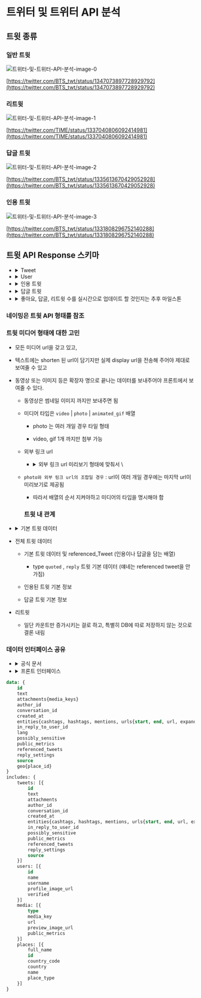 # 트위터 및 트위터 API 분석

## 트윗 종류

### 일반 트윗

![트위터-및-트위터-API-분석-image-0](images/트위터-및-트위터-API-분석-image-0.png)

[https://twitter.com/BTS_twt/status/1347073897728929792](https://twitter.com/BTS_twt/status/1347073897728929792)

### 리트윗

![트위터-및-트위터-API-분석-image-1](images/트위터-및-트위터-API-분석-image-1.png)

[https://twitter.com/TIME/status/1337040806092414981](https://twitter.com/TIME/status/1337040806092414981)

### 답글 트윗

![트위터-및-트위터-API-분석-image-2](images/트위터-및-트위터-API-분석-image-2.png)

[https://twitter.com/BTS_twt/status/1335613670429052928](https://twitter.com/BTS_twt/status/1335613670429052928)

### 인용 트윗

![트위터-및-트위터-API-분석-image-3](images/트위터-및-트위터-API-분석-image-3.png)

[https://twitter.com/BTS_twt/status/1331808296752140288](https://twitter.com/BTS_twt/status/1331808296752140288)

## 트윗 API Response 스키마

- <details><summary>Tweet</summary>

   ```bash
   {
       "data": {
           "context_annotations": [
               {
                   "domain": {
                       "id": "65",
                       "name": "Interests and Hobbies Vertical",
                       "description": "Top level interests and hobbies groupings, like Food or Travel"
                   },
                   "entity": {
                       "id": "848920371311001600",
                       "name": "Technology",
                       "description": "Technology and computing"
                   }
               },
               {
                   "domain": {
                       "id": "66",
                       "name": "Interests and Hobbies Category",
                       "description": "A grouping of interests and hobbies entities, like Novelty Food or Destinations"
                   },
                   "entity": {
                       "id": "898673391980261376",
                       "name": "Web development",
                       "description": "Web Development"
                   }
               },
               {
                   "domain": {
                       "id": "119",
                       "name": "Holiday",
                       "description": "Holidays like Christmas or Halloween"
                   },
                   "entity": {
                       "id": "1319305164751163393",
                       "name": "New Years Eve",
                       "description": "This entity includes all conversations for New Years Eve for all years."
                   }
               },
               {
                   "domain": {
                       "id": "119",
                       "name": "Holiday",
                       "description": "Holidays like Christmas or Halloween"
                   },
                   "entity": {
                       "id": "1338455498958368768",
                       "name": "Happy New Year"
                   }
               },
               {
                   "domain": {
                       "id": "119",
                       "name": "Holiday",
                       "description": "Holidays like Christmas or Halloween"
                   },
                   "entity": {
                       "id": "1338455498958368768",
                       "name": "Happy New Year"
                   }
               }
           ],
           "conversation_id": "1341072021099327489",
           "lang": "en",
           "id": "1341072021099327489",
           "created_at": "2020-12-21T17:24:20.000Z",
           "attachments": {
               "media_keys": [
                   "3_1341071914127806465"
               ]
           },
           "public_metrics": {
               "retweet_count": 1530,
               "reply_count": 161,
               "like_count": 5065,
               "quote_count": 450
           },
           "text": "As 2020 comes to an end we wanted to share a special Holiday Update on our research into zero-bundle-size React Server Components. The demo is available now whether you want to play with it during the holiday, or when work picks back up in the new year. https://t.co/C9BgkgOI5A https://t.co/F35mvs5OaM",
           "source": "Twitter Web App",
           "possibly_sensitive": false,
           "author_id": "1566463268",
           "entities": {
               "urls": [
                   {
                       "start": 254,
                       "end": 277,
                       "url": "https://t.co/C9BgkgOI5A",
                       "expanded_url": "https://reactjs.org/server-components",
                       "display_url": "reactjs.org/server-compone…",
                       "images": [
                           {
                               "url": "https://pbs.twimg.com/news_img/1346310900744146944/EOyaz9ZW?format=png&name=orig",
                               "width": 1200,
                               "height": 630
                           },
                           {
                               "url": "https://pbs.twimg.com/news_img/1346310900744146944/EOyaz9ZW?format=png&name=150x150",
                               "width": 150,
                               "height": 150
                           }
                       ],
                       "status": 200,
                       "title": "Introducing Zero-Bundle-Size React Server Components – React Blog",
                       "description": "2020 has been a long year. As it comes to an end we wanted to share a special Holiday Update on our research into zero-bundle-size React Server Components. To introduce React Server Components, we have prepared a talk and a demo. If you want, you can check them out during the holidays, or later when work picks back up in the new year. React Server Components are still in research and development. We are sharing this work in the spirit of transparency and to get initial feedback from the React…",
                       "unwound_url": "https://reactjs.org/blog/2020/12/21/data-fetching-with-react-server-components.html"
                   },
                   {
                       "start": 278,
                       "end": 301,
                       "url": "https://t.co/F35mvs5OaM",
                       "expanded_url": "https://twitter.com/reactjs/status/1341072021099327489/photo/1",
                       "display_url": "pic.twitter.com/F35mvs5OaM"
                   }
               ]
           }
       },
       "includes": {
           "media": [
               {
                   "media_key": "3_1341071914127806465",
                   "width": 2560,
                   "height": 1440,
                   "type": "photo",
                   "url": "https://pbs.twimg.com/media/EpxxzPPXUAE-iqM.jpg"
               }
           ],
           "users": [
               {
                   "username": "reactjs",
                   "description": "React is a declarative, efficient, and flexible JavaScript library for building user interfaces.",
                   "created_at": "2013-07-03T18:58:09.000Z",
                   "url": "http://t.co/EF5xem8t5W",
                   "pinned_tweet_id": "1341072021099327489",
                   "public_metrics": {
                       "followers_count": 451219,
                       "following_count": 263,
                       "tweet_count": 2280,
                       "listed_count": 5389
                   },
                   "protected": false,
                   "id": "1566463268",
                   "profile_image_url": "https://pbs.twimg.com/profile_images/446356636710363136/OYIaJ1KK_normal.png",
                   "verified": false,
                   "name": "React",
                   "entities": {
                       "url": {
                           "urls": [
                               {
                                   "start": 0,
                                   "end": 22,
                                   "url": "http://t.co/EF5xem8t5W",
                                   "expanded_url": "http://facebook.github.io/react/",
                                   "display_url": "facebook.github.io/react/"
                               }
                           ]
                       }
                   }
               }
           ]
       }
   }
   ```

  </details>

- <details><summary>User</summary>

   ```bash
   {
       "data": {
           "url": "http://t.co/EF5xem8t5W",
           "username": "reactjs",
           "pinned_tweet_id": "1341072021099327489",
           "id": "1566463268",
           "public_metrics": {
               "followers_count": 451220,
               "following_count": 263,
               "tweet_count": 2280,
               "listed_count": 5389
           },
           "verified": false,
           "profile_image_url": "https://pbs.twimg.com/profile_images/446356636710363136/OYIaJ1KK_normal.png",
           "created_at": "2013-07-03T18:58:09.000Z",
           "description": "React is a declarative, efficient, and flexible JavaScript library for building user interfaces.",
           "protected": false,
           "entities": {
               "url": {
                   "urls": [
                       {
                           "start": 0,
                           "end": 22,
                           "url": "http://t.co/EF5xem8t5W",
                           "expanded_url": "http://facebook.github.io/react/",
                           "display_url": "facebook.github.io/react/"
                       }
                   ]
               }
           },
           "name": "React"
       },
       "includes": {
           "tweets": [
               {
                   "source": "Twitter Web App",
                   "text": "As 2020 comes to an end we wanted to share a special Holiday Update on our research into zero-bundle-size React Server Components. The demo is available now whether you want to play with it during the holiday, or when work picks back up in the new year. https://t.co/C9BgkgOI5A https://t.co/F35mvs5OaM",
                   "reply_settings": "everyone",
                   "author_id": "1566463268",
                   "id": "1341072021099327489",
                   "lang": "en",
                   "possibly_sensitive": false,
                   "attachments": {
                       "media_keys": [
                           "3_1341071914127806465"
                       ]
                   },
                   "created_at": "2020-12-21T17:24:20.000Z",
                   "public_metrics": {
                       "retweet_count": 1530,
                       "reply_count": 161,
                       "like_count": 5066,
                       "quote_count": 450
                   },
                   "context_annotations": [
                       {
                           "domain": {
                               "id": "65",
                               "name": "Interests and Hobbies Vertical",
                               "description": "Top level interests and hobbies groupings, like Food or Travel"
                           },
                           "entity": {
                               "id": "848920371311001600",
                               "name": "Technology",
                               "description": "Technology and computing"
                           }
                       },
                       {
                           "domain": {
                               "id": "66",
                               "name": "Interests and Hobbies Category",
                               "description": "A grouping of interests and hobbies entities, like Novelty Food or Destinations"
                           },
                           "entity": {
                               "id": "898673391980261376",
                               "name": "Web development",
                               "description": "Web Development"
                           }
                       },
                       {
                           "domain": {
                               "id": "119",
                               "name": "Holiday",
                               "description": "Holidays like Christmas or Halloween"
                           },
                           "entity": {
                               "id": "1319305164751163393",
                               "name": "New Years Eve",
                               "description": "This entity includes all conversations for New Years Eve for all years."
                           }
                       },
                       {
                           "domain": {
                               "id": "119",
                               "name": "Holiday",
                               "description": "Holidays like Christmas or Halloween"
                           },
                           "entity": {
                               "id": "1338455498958368768",
                               "name": "Happy New Year"
                           }
                       },
                       {
                           "domain": {
                               "id": "119",
                               "name": "Holiday",
                               "description": "Holidays like Christmas or Halloween"
                           },
                           "entity": {
                               "id": "1338455498958368768",
                               "name": "Happy New Year"
                           }
                       }
                   ],
                   "entities": {
                       "urls": [
                           {
                               "start": 254,
                               "end": 277,
                               "url": "https://t.co/C9BgkgOI5A",
                               "expanded_url": "https://reactjs.org/server-components",
                               "display_url": "reactjs.org/server-compone…",
                               "images": [
                                   {
                                       "url": "https://pbs.twimg.com/news_img/1346310900744146944/EOyaz9ZW?format=png&name=orig",
                                       "width": 1200,
                                       "height": 630
                                   },
                                   {
                                       "url": "https://pbs.twimg.com/news_img/1346310900744146944/EOyaz9ZW?format=png&name=150x150",
                                       "width": 150,
                                       "height": 150
                                   }
                               ],
                               "status": 200,
                               "title": "Introducing Zero-Bundle-Size React Server Components – React Blog",
                               "description": "2020 has been a long year. As it comes to an end we wanted to share a special Holiday Update on our research into zero-bundle-size React Server Components. To introduce React Server Components, we have prepared a talk and a demo. If you want, you can check them out during the holidays, or later when work picks back up in the new year. React Server Components are still in research and development. We are sharing this work in the spirit of transparency and to get initial feedback from the React…",
                               "unwound_url": "https://reactjs.org/blog/2020/12/21/data-fetching-with-react-server-components.html"
                           },
                           {
                               "start": 278,
                               "end": 301,
                               "url": "https://t.co/F35mvs5OaM",
                               "expanded_url": "https://twitter.com/reactjs/status/1341072021099327489/photo/1",
                               "display_url": "pic.twitter.com/F35mvs5OaM"
                           }
                       ]
                   },
                   "conversation_id": "1341072021099327489"
               }
           ]
       }
   }
   ```

  </details>

- <details><summary>인용 트윗</summary>

   ```bash
   {
       "data": {
           "created_at": "2021-01-07T14:57:40.000Z",
           "text": "인용 테스트 https://t.co/FfHXQcjuzl",
           "referenced_tweets": [
               {
                   "type": "quoted",
                   "id": "1347110938810351617"
               }
           ],
           "conversation_id": "1347195704511397891",
           "public_metrics": {
               "retweet_count": 0,
               "reply_count": 0,
               "like_count": 0,
               "quote_count": 1
           },
           "lang": "ko",
           "source": "Twitter Web App",
           "author_id": "2801309100",
           "possibly_sensitive": false,
           "entities": {
               "urls": [
                   {
                       "start": 7,
                       "end": 30,
                       "url": "https://t.co/FfHXQcjuzl",
                       "expanded_url": "https://twitter.com/YHC_sinvibe/status/1347110938810351617",
                       "display_url": "twitter.com/YHC_sinvibe/st…"
                   }
               ]
           },
           "id": "1347195704511397891"
       },
       "includes": {
           "users": [
               {
                   "protected": false,
                   "username": "YHC_sinvibe",
                   "name": "추연호",
                   "id": "2801309100",
                   "profile_image_url": "https://abs.twimg.com/sticky/default_profile_images/default_profile_normal.png",
                   "url": "",
                   "verified": false,
                   "description": "",
                   "created_at": "2014-09-10T08:03:32.000Z",
                   "public_metrics": {
                       "followers_count": 0,
                       "following_count": 1,
                       "tweet_count": 15,
                       "listed_count": 0
                   }
               }
           ],
           "tweets": [
               {
                   "attachments": {
                       "media_keys": [
                           "3_1347110931570982912"
                       ]
                   },
                   "created_at": "2021-01-07T09:20:50.000Z",
                   "text": "jpg 이미지 테스트 https://t.co/raLwILxmIH",
                   "conversation_id": "1347110938810351617",
                   "public_metrics": {
                       "retweet_count": 0,
                       "reply_count": 0,
                       "like_count": 0,
                       "quote_count": 1
                   },
                   "lang": "ko",
                   "source": "Twitter Web App",
                   "author_id": "2801309100",
                   "possibly_sensitive": false,
                   "entities": {
                       "urls": [
                           {
                               "start": 12,
                               "end": 35,
                               "url": "https://t.co/raLwILxmIH",
                               "expanded_url": "https://twitter.com/YHC_sinvibe/status/1347110938810351617/photo/1",
                               "display_url": "pic.twitter.com/raLwILxmIH"
                           }
                       ]
                   },
                   "id": "1347110938810351617"
               }
           ]
       }
   }
   ```

  </details>

- <details><summary>답글 트윗</summary>

   ```bash
   {
       "data": {
           "possibly_sensitive": false,
           "text": "@wycats Anyway, I think this confusion is unfortunate but ironic given the pedantism around the use of “argument” vs “parameter” in some circles. Maybe some people just gave up trying to remember which one is at which side.",
           "entities": {
               "mentions": [
                   {
                       "start": 0,
                       "end": 7,
                       "username": "wycats"
                   }
               ]
           },
           "referenced_tweets": [
               {
                   "type": "replied_to",
                   "id": "1346688852157747200"
               }
           ],
           "conversation_id": "1346655693785296897",
           "source": "Twitter for iPhone",
           "id": "1346690013598261248",
           "created_at": "2021-01-06T05:28:14.000Z",
           "public_metrics": {
               "retweet_count": 0,
               "reply_count": 0,
               "like_count": 2,
               "quote_count": 0
           },
           "in_reply_to_user_id": "70345946",
           "author_id": "70345946",
           "lang": "en"
       },
       "includes": {
           "users": [
               {
                   "url": "https://t.co/W27BzAGyLJ",
                   "profile_image_url": "https://pbs.twimg.com/profile_images/1336281436685541376/fRSl8uJP_normal.jpg",
                   "name": "Dan Abramov",
                   "public_metrics": {
                       "followers_count": 284503,
                       "following_count": 198,
                       "tweet_count": 76785,
                       "listed_count": 4877
                   },
                   "created_at": "2009-08-31T08:28:07.000Z",
                   "description": "I didn’t make @reactjs • Please ask technical questions on GitHub issues rather than in mentions • 🔭https://t.co/ecBhI5FZj6 • he/him",
                   "verified": false,
                   "id": "70345946",
                   "entities": {
                       "url": {
                           "urls": [
                               {
                                   "start": 0,
                                   "end": 23,
                                   "url": "https://t.co/W27BzAGyLJ",
                                   "expanded_url": "http://overreacted.io",
                                   "display_url": "overreacted.io"
                               }
                           ]
                       },
                       "description": {
                           "urls": [
                               {
                                   "start": 100,
                                   "end": 123,
                                   "url": "https://t.co/ecBhI5FZj6",
                                   "expanded_url": "http://JustJavaScript.com",
                                   "display_url": "JustJavaScript.com"
                               }
                           ],
                           "mentions": [
                               {
                                   "start": 14,
                                   "end": 22,
                                   "username": "reactjs"
                               }
                           ]
                       }
                   },
                   "username": "dan_abramov",
                   "protected": false
               },
               {
                   "location": "Portland, OR",
                   "url": "https://t.co/BQFEaD4Fvx",
                   "profile_image_url": "https://pbs.twimg.com/profile_images/861010112852262912/nbPZKMyR_normal.jpg",
                   "name": "Yehuda Katz #BlackLivesMatter",
                   "public_metrics": {
                       "followers_count": 67600,
                       "following_count": 1089,
                       "tweet_count": 48142,
                       "listed_count": 3257
                   },
                   "created_at": "2007-08-30T04:07:52.000Z",
                   "description": "Tilde Co-Founder, OSS enthusiast and @wykittens's parent. Co-author of the Extensible Web Manifesto. Front-end developer. @wifelette's husband. he/him",
                   "pinned_tweet_id": "675498087717056512",
                   "verified": true,
                   "id": "8526432",
                   "entities": {
                       "url": {
                           "urls": [
                               {
                                   "start": 0,
                                   "end": 23,
                                   "url": "https://t.co/BQFEaD4Fvx",
                                   "expanded_url": "http://yehudakatz.com",
                                   "display_url": "yehudakatz.com"
                               }
                           ]
                       },
                       "description": {
                           "mentions": [
                               {
                                   "start": 37,
                                   "end": 47,
                                   "username": "wykittens"
                               },
                               {
                                   "start": 122,
                                   "end": 132,
                                   "username": "wifelette"
                               }
                           ]
                       }
                   },
                   "username": "wycats",
                   "protected": false
               }
           ],
           "tweets": [
               {
                   "possibly_sensitive": false,
                   "text": "@wycats Maybe we should just embrace the descriptivism and always call properties of args[0] “props”, for functions whose conventions is to take a single object argument.\n\nOkay I’m kidding but just maybe?..",
                   "entities": {
                       "mentions": [
                           {
                               "start": 0,
                               "end": 7,
                               "username": "wycats"
                           }
                       ]
                   },
                   "referenced_tweets": [
                       {
                           "type": "replied_to",
                           "id": "1346687802998714369"
                       }
                   ],
                   "conversation_id": "1346655693785296897",
                   "source": "Twitter for iPhone",
                   "id": "1346688852157747200",
                   "created_at": "2021-01-06T05:23:37.000Z",
                   "public_metrics": {
                       "retweet_count": 0,
                       "reply_count": 4,
                       "like_count": 7,
                       "quote_count": 0
                   },
                   "in_reply_to_user_id": "70345946",
                   "author_id": "70345946",
                   "lang": "en"
               }
           ]
       }
   }
   ```

  </details>

- <details><summary>좋아요, 답글, 리트윗 수를 실시간으로 업데이트 할 것인지는 추후 마일스톤</summary>

   ```bash
   # 외부 링크 및 url, 미디어 첨부
   "entities": {
     "urls": [
         {
             "start": 254,
             "end": 277,
             "url": "https://t.co/C9BgkgOI5A",
             "expanded_url": "https://reactjs.org/server-components",
             "display_url": "reactjs.org/server-compone…",
             "images": [
                 {
                     "url": "https://pbs.twimg.com/news_img/1346310900744146944/EOyaz9ZW?format=png&name=orig",
                     "width": 1200,
                     "height": 630
                 },
                 {
                     "url": "https://pbs.twimg.com/news_img/1346310900744146944/EOyaz9ZW?format=png&name=150x150",
                     "width": 150,
                     "height": 150
                 }
             ],
             "status": 200,
             "title": "Introducing Zero-Bundle-Size React Server Components – React Blog",
             "description": "2020 has been a long year. As it comes to an end we wanted to share a special Holiday Update on our research into zero-bundle-size React Server Components. To introduce React Server Components, we have prepared a talk and a demo. If you want, you can check them out during the holidays, or later when work picks back up in the new year. React Server Components are still in research and development. We are sharing this work in the spirit of transparency and to get initial feedback from the React…",
             "unwound_url": "https://reactjs.org/blog/2020/12/21/data-fetching-with-react-server-components.html"
         },
         {
             "start": 278,
             "end": 301,
             "url": "https://t.co/F35mvs5OaM",
             "expanded_url": "https://twitter.com/reactjs/status/1341072021099327489/photo/1",
             "display_url": "pic.twitter.com/F35mvs5OaM"
         }
     **]**
   },
   ```

   ```bash
   {
       "data": {
           "conversation_id": "1347110938810351617",
           "lang": "ko",
           "id": "1347110938810351617",
           "created_at": "2021-01-07T09:20:50.000Z",
           "attachments": {
               "media_keys": [
                   "3_1347110931570982912"
               ]
           },
           "public_metrics": {
               "retweet_count": 0,
               "reply_count": 0,
               "like_count": 0,
               "quote_count": 1
           },
           "text": "jpg 이미지 테스트 https://t.co/raLwILxmIH",
           "source": "Twitter Web App",
           "possibly_sensitive": false,
           "author_id": "2801309100",
           "entities": {
               "urls": [
                   {
                       "start": 12,
                       "end": 35,
                       "url": "https://t.co/raLwILxmIH",
                       "expanded_url": "https://twitter.com/YHC_sinvibe/status/1347110938810351617/photo/1",
                       "display_url": "pic.twitter.com/raLwILxmIH"
                   }
               ]
           }
       },
       "includes": {
           "media": [
               {
                   "media_key": "3_1347110931570982912",
                   "width": 359,
                   "height": 359,
                   "type": "photo",
                   "url": "https://pbs.twimg.com/media/ErHmQUVVgAAhexc.jpg"
               }
           ],
           "users": [
               {
                   "username": "YHC_sinvibe",
                   "description": "",
                   "created_at": "2014-09-10T08:03:32.000Z",
                   "url": "",
                   "public_metrics": {
                       "followers_count": 0,
                       "following_count": 1,
                       "tweet_count": 15,
                       "listed_count": 0
                   },
                   "protected": false,
                   "id": "2801309100",
                   "profile_image_url": "https://abs.twimg.com/sticky/default_profile_images/default_profile_normal.png",
                   "verified": false,
                   "name": "추연호"
               }
           ]
       }
   }
   ```

  </details>

### 네이밍은 트윗 API 형태를 참조

### 트윗 미디어 형태에 대한 고민

- 모든 미디어 url을 갖고 있고,

- 텍스트에는 shorten 된 url이 담기지만 실제 display url을 전송해 주어야 제대로 보여줄 수 있고

- 동영상 또는 이미지 등은 확장자 명으로 끝나는 데이터를 보내주어야 프론트에서 보여줄 수 있다.

   - 동영상은 썸네일 이미지 까지만 보내주면 됨

   - 미디어 타입은 `video` | `photo` | `animated_gif` 배열

      - photo 는 여러 개일 경우 타일 형태 

      - video, gif 1개 까지만 첨부 가능

   - 외부 링크 url 

      - <details><summary>외부 링크 url 미리보기 형태에 맞춰서 \</summary>

         ```bash
               {
                   "start": 254,
                   "end": 277,
                   "url": "https://t.co/C9BgkgOI5A",
                   "expanded_url": "https://reactjs.org/server-components",
                   "display_url": "reactjs.org/server-compone…",
                   "images": [
                       {
                           "url": "https://pbs.twimg.com/news_img/1346310900744146944/EOyaz9ZW?format=png&name=orig",
                           "width": 1200,
                           "height": 630
                       },
                       {
                           "url": "https://pbs.twimg.com/news_img/1346310900744146944/EOyaz9ZW?format=png&name=150x150",
                           "width": 150,
                           "height": 150
                       }
                   ],
                   "status": 200,
                   "title": "Introducing Zero-Bundle-Size React Server Components – React Blog",
                   "description": "2020 has been a long year. As it comes to an end we wanted to share a special Holiday Update on our research into zero-bundle-size React Server Components. To introduce React Server Components, we have prepared a talk and a demo. If you want, you can check them out during the holidays, or later when work picks back up in the new year. React Server Components are still in research and development. We are sharing this work in the spirit of transparency and to get initial feedback from the React…",
                   "unwound_url": "https://reactjs.org/blog/2020/12/21/data-fetching-with-react-server-components.html"
               },
         ```

        </details>

   - `photo와 외부 링크 url의 조합일 경우` : url이 여러 개일 경우에는 마지막 url이 미리보기로 제공됨

      - 따라서 배열의 순서 지켜야하고 미디어의 타입을 명시해야 함

      ### 트윗 내 관계

- <details><summary>기본 트윗 데이터</summary>

   ```bash
   {
     "source": "Twitter Web App",
     "text": "인용 테스트 https://t.co/FfHXQcjuzl",
     "possibly_sensitive": false,
     "referenced_tweets": [
         {
             "type": "quoted",
             "id": "1347110938810351617"
         },
   			{
   					 "type": "replyed"
   			}
     ],
     "conversation_id": "1347195704511397891",
     "lang": "ko",
     "id": "1347195704511397891",
     "author_id": "2801309100",
     "created_at": "2021-01-07T14:57:40.000Z",
     "entities": {
         "urls": [
             {
                 "start": 7,
                 "end": 30,
                 "url": "https://t.co/FfHXQcjuzl",
                 "expanded_url": "https://twitter.com/YHC_sinvibe/status/1347110938810351617",
                 "display_url": "twitter.com/YHC_sinvibe/st…"
             }
         ]
     }
   }
   ```

  </details>

- 전체 트윗 데이터 

   - 기본 트윗 데이터 및 referenced_Tweet (인용이나 답글을 담는 배열)

      - type `quoted` , `reply` 트윗 기본 데이터 (얘네는 referenced tweet을 안가짐)

   - 인용된 트윗 기본 정보

   - 답글 트윗 기본 정보

- 리트윗

   - 일단 카운트만 증가시키는 걸로 하고, 특별히 DB에 따로 저장하지 않는 것으로 결론 내림

### 데이터 인터페이스 공유

- <details><summary>공식 문서</summary>

   [GET /2/tweets/:id](https://developer.twitter.com/en/docs/twitter-api/tweets/lookup/api-reference/get-tweets-id#Response-fields)

   | Name | Type | Description | 제목 |
   | --- | --- | --- | --- |
   | `id` **DEFAULT** | ['string'] | Unique identifier of this Tweet. This is returned as a string in order to avoid complications with languages and tools that cannot handle large integers. |     |
   | `text` **DEFAULT** | ['string'] | The content of the Tweet.To return this field, add `tweet.fields=text` in the request's query parameter. |     |
   | `created_at` | ['date (ISO 8601)'] | Creation time of the Tweet.To return this field, add `tweet.fields=created_at` in the request's query parameter. |     |
   | `author_id` | ['string'] | Unique identifier of this user. This is returned as a string in order to avoid complications with languages and tools that cannot handle large integers.You can obtain the expanded object in `includes.users` by adding `expansions=author_id` in the request's query parameter. |     |
   | `conversation_id` | ['string'] | The Tweet ID of the original Tweet of the conversation (which includes direct replies, replies of replies).To return this field, add `tweet.fields=conversation_id` in the request's query parameter. |     |
   | `in_reply_to_user_id` | ['string'] | If this Tweet is a Reply, indicates the user ID of the parent Tweet's author. This is returned as a string in order to avoid complications with languages and tools that cannot handle large integers.You can obtain the expanded object in `includes.users` by adding `expansions=in_reply_to_user_id` in the request's query parameter. |     |
   | `referenced_tweets` | ['array'] | A list of Tweets this Tweet refers to. For example, if the parent Tweet is a Retweet, a Retweet with comment (also known as Quoted Tweet) or a Reply, it will include the related Tweet referenced to by its parent.To return this field, add `tweet.fields=referenced_tweets` in the request's query parameter. |     |
   | `referenced_tweets.type` | ['enum (retweeted,\xa0quoted,\xa0replied_to)'] | Indicates the type of relationship between this Tweet and the Tweet returned in the response: `retweeted` (this Tweet is a Retweet), `quoted` (a Retweet with comment, also known as Quoted Tweet), or `replied_to` (this Tweet is a reply). |     |
   | `referenced_tweets.id` | ['string'] | The unique identifier of the referenced Tweet.You can obtain the expanded object in `includes.tweets` by adding `expansions=referenced_tweets.id` in the request's query parameter. |     |
   | `attachments` | ['object'] | Specifies the type of attachments (if any) present in this Tweet.To return this field, add `tweet.fields=attachments` in the request's query parameter. |     |
   | `attachments.media_keys` | ['array'] | List of unique identifiers of media attached to this Tweet. These identifiers use the same media key format as those returned by the [Media Library](https://developer.twitter.com/en/docs/ads/creatives/guides/media-library).You can obtain the expanded object in `includes.media` by adding `expansions=attachments.media_keys` in the request's query parameter. |     |
   | `attachments.poll_ids` | ['array'] | List of unique identifiers of polls present in the Tweets returned. These are returned as a string in order to avoid complications with languages and tools that cannot handle large integers.You can obtain the expanded object in `includes.polls` by adding `expansions=attachments.polls_ids` in the request's query parameter. |     |
   | `geo` | ['object'] | Contains details about the location tagged by the user in this Tweet, if they specified one.To return this field, add `tweet.fields=geo` in the request's query parameter. |     |
   | `geo.coordinates` | ['object'] | Contains details about the coordinates of the location tagged by the user in this Tweet, if they specified one.To return this field, add `tweet.fields=geo.coordinates` in the request's query parameter. |     |
   | `geo.coordinates.type` | ['string'] | Describes the type of coordinate. The only value supported at present is `Point`. |     |
   | `geo.coordinates.coordinates` | ['array'] | A pair of decimal values representing the precise location of the user (latitude, longitude). This value be `null` unless the user explicitly shared their precise location. |     |
   | `geo.place_id` | ['string'] | The unique identifier of the place, if this is a point of interest tagged in the Tweet.You can obtain the expanded object in `includes.places` by adding `expansions=geo.place_id` in the request's query parameter. |     |
   | `context_annotations` | ['array'] | Contains context annotations for the Tweet.To return this field, add `tweet.fields=context_annotations` in the request's query parameter. |     |
   | `context_annotations.domain` | ['object'] | Contains elements which identify detailed information regarding the domain classification based on Tweet text. |     |
   | `context_annotations.domain.id` | ['string'] | Contains the numeric value of the domain. |     |
   | `context_annotations.domain.name` | ['string'] | Domain name based on the Tweet text. |     |
   | `context_annotations.domain.description` | ['string'] | Long form description of domain classification. |     |
   | `context_annotations.entity` | ['object'] | Contains elements which identify detailed information regarding the domain classification bases on Tweet text. |     |
   | `context_annotations.entity.id` | ['string'] | Unique value which correlates to an explicitly mentioned Person, Place, Product or Organization |     |
   | `context_annotations.entity.name` | ['string'] | Name or reference of entity referenced in the Tweet. |     |
   | `context_annotations.entity.description` | ['string'] | Additional information regarding referenced entity. |     |
   | `entities` | ['object'] | Contains details about text that has a special meaning in a Tweet.To return this field, add `tweet.fields=entities` in the request's query parameter. |     |
   | `entities.annotations` | ['array'] | Contains details about annotations relative to the text within a Tweet. |     |
   | `entities.annotations.start` | ['integer'] | The start position (zero-based) of the text used to annotate the Tweet. |     |
   | `entities.annotations.end` | ['integer'] | The end position (zero based) of the text used to annotate the Tweet. |     |
   | `entities.annotations.probability` | ['number'] | The confidence score for the annotation as it correlates to the Tweet text. |     |
   | `entities.annotations.type` | ['string'] | The description of the type of entity identified when the Tweet text was interpreted. |     |
   | `entities.annotations.normalized_text` | ['string'] | The text used to determine the annotation type. |     |
   | `entities.urls` | ['array'] | Contains details about text recognized as a URL. |     |
   | `entities.urls.start` | ['integer'] | The start position (zero-based) of the recognized URL within the Tweet. |     |
   | `entities.urls.end` | ['integer'] | The end position (zero-based) of the recognized URL within the Tweet. |     |
   | `entities.urls.url` | ['string'] | The URL in the format tweeted by the user. |     |
   | `entities.urls.expanded_url` | ['string'] | The fully resolved URL. |     |
   | `entities.urls.display_url` | ['string'] | The URL as displayed in the Twitter client. |     |
   | `entities.urls.unwound_url` | ['string'] | The full destination URL. |     |
   | `entities.hashtags` | ['array'] | Contains details about text recognized as a Hashtag. |     |
   | `entities.hashtags.start` | ['integer'] | The start position (zero-based) of the recognized Hashtag within the Tweet. |     |
   | `entities.hashtags.end` | ['integer'] | The end position (zero-based) of the recognized Hashtag within the Tweet. |     |
   | `entities.hashtags.tag` | ['string'] | The text of the Hashtag. |     |
   | `entities.mentions` | ['array'] | Contains details about text recognized as a user mention. |     |
   | `entities.mentions.start` | ['integer'] | The start position (zero-based) of the recognized user mention within the Tweet. |     |
   | `entities.mentions.end` | ['integer'] | The end position (zero-based) of the recognized user mention within the Tweet. |     |
   | `entities.mentions.username` | ['string'] | The part of text recognized as a user mention.You can obtain the expanded object in `includes.users` by adding `expansions=entities.mentions.username` in the request's query parameter. |     |
   | `entities.cashtags` | ['array'] | Contains details about text recognized as a Cashtag. |     |
   | `entities.cashtags.start` | ['integer'] | The start position (zero-based) of the recognized Cashtag within the Tweet. |     |
   | `entities.cashtags.end` | ['integer'] | The end position (zero-based) of the recognized Cashtag within the Tweet. |     |
   | `entities.cashtags.tag` | ['string'] | The text of the Cashtag. |     |
   | `withheld` | ['object'] | Contains withholding details for [withheld content](https://help.twitter.com/en/rules-and-policies/tweet-withheld-by-country).To return this field, add `tweet.fields=withheld` in the request's query parameter. |     |
   | `withheld.copyright` | ['boolean'] | Indicates if the content is being withheld for on the basis of copyright infringement. |     |
   | `withheld.country_codes` | ['array'] | Provides a list of countries where this content is not available. |     |
   | `withheld.scope` | ['enum (tweet,\xa0user)'] | Indicates whether the content being withheld is a Tweet or a user. |     |
   | `public_metrics` | ['object'] | Engagement metrics for the Tweet at the time of the request.To return this field, add `tweet.fields=public_metrics` in the request's query parameter. |     |
   | `public_metrics.retweet_count` | ['integer'] | Number of times this Tweet has been Retweeted. |     |
   | `public_metrics.reply_count` | ['integer'] | Number of Replies of this Tweet. |     |
   | `public_metrics.like_count` | ['integer'] | Number of Likes of this Tweet. |     |
   | `public_metrics.quote_count` | ['integer'] | Number of times this Tweet has been Retweeted with a comment (also known as Quote). |     |
   | `non_public_metrics` | ['object'] | Non-public engagement metrics for the Tweet at the time of the request. This is a private metric, and requires the use of OAuth 1.0a User Context authentication.To return this field, add `tweet.fields=non_public_metrics` in the request's query parameter. |     |
   | `non_public_metrics.impression_count` | ['integer'] | Number of times the Tweet has been viewed. This is a private metric, and requires the use of OAuth 1.0a User Context authentication. |     |
   | `non_public_metrics.url_link_clicks` | ['integer'] | Number of times a user clicks on a URL link or URL preview card in a Tweet. This is a private metric, and requires the use of OAuth 1.0a User Context authentication. |     |
   | `non_public_metrics.user_profile_clicks` | ['integer'] | Number of times a user clicks the following portions of a Tweet - display name, user name, profile picture. This is a private metric, and requires the use of OAuth 1.0a User Context authentication. |     |
   | `organic_metrics` | ['object'] | Organic engagement metrics for the Tweet at the time of the request. Requires user context authentication. |     |
   | `organic_metrics.impression_count` | ['integer'] | Number of times the Tweet has been viewed organically. This is a private metric, and requires the use of OAuth 1.0a User Context authentication. |     |
   | `organic_metrics.url_link_clicks` | ['integer'] | Number of times a user clicks on a URL link or URL preview card in a Tweet organically. This is a private metric, and requires the use of OAuth 1.0a User Context authentication. |     |
   | `organic_metrics.user_profile_clicks` | ['integer'] | Number of times a user clicks the following portions of a Tweet organically - display name, user name, profile picture. This is a private metric, and requires the use of OAuth 1.0a User Context authentication. |     |
   | `organic_metrics.retweet_count` | ['integer'] | Number of times the Tweet has been Retweeted organically. |     |
   | `organic_metrics.reply_count` | ['integer'] | Number of replies the Tweet has received organically. |     |
   | `organic_metrics.like_count` | ['integer'] | Number of likes the Tweet has received organically. |     |
   | `promoted_metrics` | ['object'] | Engagement metrics for the Tweet at the time of the request in a promoted context. Requires user context authentication. |     |
   | `promoted_metrics.impression_count` | ['integer'] | Number of times the Tweet has been viewed when that Tweet is being promoted. This is a private metric, and requires the use of OAuth 1.0a User Context authentication. |     |
   | `promoted_metrics.url_link_clicks` | ['integer'] | Number of times a user clicks on a URL link or URL preview card in a Tweet when it is being promoted. This is a private metric, and requires the use of OAuth 1.0a User Context authentication. |     |
   | `promoted_metrics.user_profile_clicks` | ['integer'] | Number of times a user clicks the following portions of a Tweet when it is being promoted - display name, user name, profile picture. This is a private metric, and requires the use of OAuth 1.0a User Context authentication. |     |
   | `promoted_metrics.retweet_count` | ['integer'] | Number of times this Tweet has been Retweeted when that Tweet is being promoted. |     |
   | `promoted_metrics.reply_count` | ['integer'] | Number of Replies to this Tweet when that Tweet is being promoted. |     |
   | `promoted_metrics.like_count` | ['integer'] | Number of Likes of this Tweet when that Tweet is being promoted. |     |
   | `possibly_sensitive` | ['boolean'] | Indicates if this Tweet contains URLs marked as sensitive, for example content suitable for mature audiences.To return this field, add `tweet.fields=possibly_sensitive` in the request's query parameter. |     |
   | `lang` | ['string'] | Language of the Tweet, if detected by Twitter. Returned as a BCP47 language tag.To return this field, add `tweet.fields=lang` in the request's query parameter. |     |
   | `reply_settings` | ['string'] | Shows who can reply to this Tweet. Fields returned are `everyone`, `mentionedUsers`, and `following`.To return this field, add `tweet.fields=reply_settings` in the request's query parameter. |     |
   | `source` | ['string'] | The name of the app the user Tweeted from.To return this field, add `tweet.fields=source` in the request's query parameter. |     |
   | `includes` | ['object'] | If you include an [`expansion`](https://developer.twitter.com/en/docs/twitter-api/expansions) parameter, the referenced objects will be returned if available. |     |
   | `includes.tweets` | ['array'] | When including the `expansions=referenced_tweets.id` parameter, this includes a list of referenced Retweets, Quoted Tweets, or replies in the form of [Tweet objects](https://developer.twitter.com/en/docs/twitter-api/data-dictionary/object-model/tweet) with their default fields and any additional fields requested using the `tweet.fields` parameter, assuming there is a referenced Tweet present in the returned Tweet(s). |     |
   | `includes.users` | ['array'] | When including the `expansions=author_id` parameter, this includes a list of referenced Tweet authors in the form of [user objects](https://developer.twitter.com/en/docs/twitter-api/data-dictionary/object-model/user) with their default fields and any additional fields requested using the `user.fields` parameter. |     |
   | `includes.places` | ['array'] | When including the `expansions=geo.place_id` parameter, this includes a list of referenced places in Tweets in the form of [place objects](https://developer.twitter.com/en/docs/twitter-api/data-dictionary/object-model/place) with their default fields and any additional fields requested using the `place.fields` parameter, assuming there is a place present in the returned Tweet(s). |     |
   | `includes.media` | ['array'] | When including the `expansions=attachments.media_keys` parameter, this includes a list of images, videos, and GIFs included in Tweets in the form of [media objects](https://developer.twitter.com/en/docs/twitter-api/data-dictionary/object-model/media) with their default fields and any additional fields requested using the `media.fields` parameter, assuming there is a media attachment present in the returned Tweet(s). |     |
   | `includes.polls` | ['string'] | When including the `expansions=attachments.poll_ids` parameter, this includes a list of polls that are attached to Tweets in the form of [poll objects](https://developer.twitter.com/en/docs/twitter-api/data-dictionary/object-model/poll) with their default fields and any additional fields requested using the `poll.fields` parameter, assuming there is a poll present in the returned Tweet(s). |     |
   | `errors` | ['object'] | Contains details about errors that affected any of the requested Tweets. See [Status codes and error messages](https://developer.twitter.com/en/support/twitter-api/error-troubleshooting) for more details. |     |

     </details>

- <details><summary>프론트 인터페이스</summary>

   - <details><summary>사용할 필드</summary>

      ```plain text
      expansions:attachments.media_keys,author_id,entities.mentions.username,in_reply_to_user_id,referenced_tweets.id,referenced_tweets.id.author_id
      media.fields:media_key,preview_image_url,type,url
      tweet.fields:id,text,attachments,author_id,conversation_id,created_at,entities,in_reply_to_user_id,public_metrics,possibly_sensitive,referenced_tweets,source,reply_settings
      user.fields:id,name,username,profile_image_url,verified
      ```

     </details>

   - <details><summary>인터페이스 구현</summary>

      ```typescript
      /**
       * {@link https://developer.twitter.com/en/docs/twitter-api/tweets/lookup/api-reference/get-tweets-id#Response-fields}
       */
      export interface TweetResponse {
        data?: TweetData;
        includes?: Includes;
      
        // errors
        errors?: any[];
        title?: string;
        type?: string;
        status?: number; // status code
        detail?: string;
      }
      
      /**
       * {@link https://developer.twitter.com/en/docs/twitter-api/data-dictionary/object-model/tweet}
       */
      interface TweetData {
        id: string;
        message: string; // text
        attachments?: Attachments;
        author_id: string;
        conversation_id: string;
        created_at: string;
        entities: Entities;
        in_reply_to_user_id?: string;
        lang: string; // BCP47
        possibly_sensitive: false;
        public_metrics: PublicMetrics;
        referenced_tweets?: ReferencedTweet[];
        reply_settings: 'everyone' | 'mentionedUsers' | 'following';
        source: string;
      }
      
      interface ReferencedTweet {
        type: 'retweeted' | 'quoted' | 'replied_to';
        id: string;
      }
      
      interface Attachments {
        media_keys: string[];
      }
      
      interface Entities {
        urls: URLData[];
        mentions: MentionData[];
        hashtags: HashtagData[];
        cashtags: CashtagData[];
      }
      
      interface EntityData {
        start: number;
        end: number;
      }
      interface URLData extends EntityData {
        url: string;
        expanded_url: string;
        display_url: string;
        unwound_url?: string;
      }
      
      interface MentionData extends EntityData {
        username: string;
      }
      
      interface HashtagData extends EntityData {
        tag: string;
      }
      
      type CashtagData = HashtagData;
      
      interface PublicMetrics {
        retweet_count: number;
        reply_count: number;
        like_count: number;
        quote_count: number;
      }
      
      interface Includes {
        tweets?: TweetData[];
        users?: UserData[];
        media?: MediaData[];
      }
      
      /**
       * {@link https://developer.twitter.com/en/docs/twitter-api/data-dictionary/object-model/user}
       */
      interface UserData {
        id: string; // 트위터 유저의 고유한 숫자로된 ID
        name: string; // 유저의 표시되는 이름
        username: string; // 유저의 ID @user_Id
        profile_image_url?: string; // (optional) 프로필 이미지 확장자 포맷 URL
        verified?: boolean; // (optional) 공인의 경우 뱃지를 표시하기 위해 필요
      }
      
      /**
       * {@link https://developer.twitter.com/en/docs/twitter-api/data-dictionary/object-model/media}
       */
      interface MediaData {
        url: string;
        type: 'photo' | 'video' | 'animated_gif';
        media_key: string;
        preview_image_url?: string; // 'video' | 'animated_gif' 의 경우
      }
      ```

     </details>

     </details>

```sql
data: {
	id
	text
	attachments{media_keys}
	author_id
	conversation_id
	created_at
	entities{cashtags, hashtags, mentions, urls{start, end, url, expanded_url, display_url, unwound_url}}
	in_reply_to_user_id
	lang
	possibly_sensitive
	public_metrics
	referenced_tweets
	reply_settings
	source
	geo{place_id}
}
includes: {
	tweets: [{
		id
		text
		attachments
		author_id
		conversation_id
		created_at
		entities{cashtags, hashtags, mentions, urls{start, end, url, expanded_url, display_url, unwound_url}}
		in_reply_to_user_id
		possibly_sensitive
		public_metrics
		referenced_tweets
		reply_settings
		source
	}]
	users: [{
		id
		name
		username
		profile_image_url
		verified
	}]
	media: [{
		type
		media_key
		url
		preview_image_url
		public_metrics
	}]
	places: [{
		full_name
		id
		country_code
		country
		name
		place_type
	}]
}
```

